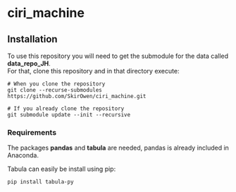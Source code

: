 # ciri_machine
## Installation

To use this repository you will need to get the submodule for the data called __data_repo_JH__.  
For that, clone this repository and in that directory execute:

```
# When you clone the repository
git clone --recurse-submodules https://github.com/SkirOwen/ciri_machine.git

# If you already clone the repository
git submodule update --init --recursive
```

### Requirements


The packages __pandas__ and __tabula__ are needed, pandas is already included in Anaconda.

Tabula can easily be install using pip:

```
pip install tabula-py
```

